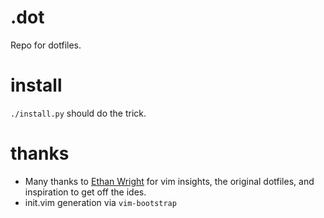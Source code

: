 # .dot

Repo for dotfiles.

# install

`./install.py` should do the trick.


# thanks

* Many thanks to [Ethan Wright](https://github.com/EthanJWright) for vim
insights, the original dotfiles, and inspiration to get off the ides.
* init.vim generation via `vim-bootstrap`
